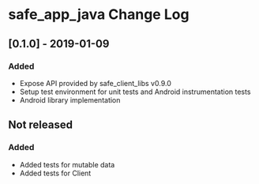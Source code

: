 # safe_app_java Change Log

## [0.1.0] - 2019-01-09
### Added
- Expose API provided by safe_client_libs v0.9.0
- Setup test environment for unit tests and Android instrumentation tests
- Android library implementation

## Not released
### Added
- Added tests for mutable data
- Added tests for Client